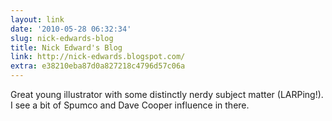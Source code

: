 ```yaml
---
layout: link
date: '2010-05-28 06:32:34'
slug: nick-edwards-blog
title: Nick Edward's Blog
link: http://nick-edwards.blogspot.com/
extra: e38210eba87d0a827218c4796d57c06a
---
```


Great young illustrator with some distinctly nerdy subject matter (LARPing!). I see a bit of Spumco and Dave Cooper influence in there.